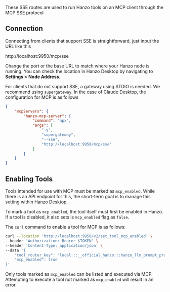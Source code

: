 These SSE routes are used to run Hanzo tools on an MCP client through the MCP
SSE protocol

## Connection

Connecting from clients that support SSE is straightforward, just input the URL
like this

http://localhost:9950/mcp/sse

Change the port or the base URL to match where your Hanzo node is running. You
can check the location in Hanzo Desktop by navigating to **Settings > Node
Address**.

For clients that do not support SSE, a gateway using STDIO is needed. We
recommend using `supergateway`. In the case of Claude Desktop, the configuration
for MCP is as follows

```json
{
    "mcpServers": {
        "hanzo-mcp-server": {
            "command": "npx",
            "args": [
                "-y",
                "supergateway",
                "--sse",
                "http://localhost:9950/mcp/sse"
            ]
        }
    }
}
```

## Enabling Tools

Tools intended for use with MCP must be marked as `mcp_enabled`. While there is
an API endpoint for this, the short-term goal is to manage this setting within
Hanzo Desktop.

To mark a tool as `mcp_enabled`, the tool itself must first be enabled in
Hanzo. If a tool is disabled, it also sets is `mcp_enabled` flag as `false`.

The `curl` command to enable a tool for MCP is as follows:

```sh
curl --location 'http://localhost:9950/v2/set_tool_mcp_enabled' \
--header 'Authorization: Bearer $TOKEN' \
--header 'Content-Type: application/json' \
--data '{
    "tool_router_key": "local:::__official_hanzo:::hanzo_llm_prompt_processor",
    "mcp_enabled": true
}'
```

Only tools marked as `mcp_enabled` can be listed and executed via MCP.
Attempting to execute a tool not marked as `mcp_enabled` will result in an
error.
